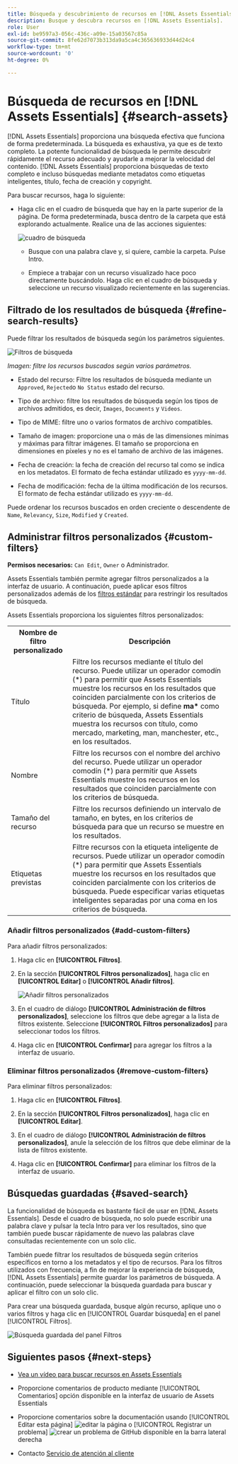 ```yaml
---
title: Búsqueda y descubrimiento de recursos en [!DNL Assets Essentials]
description: Busque y descubra recursos en [!DNL Assets Essentials].
role: User
exl-id: be9597a3-056c-436c-a09e-15a03567c85a
source-git-commit: 8fe62d7073b313da9a5ca4c365636933d44d24c4
workflow-type: tm+mt
source-wordcount: '0'
ht-degree: 0%

---
```


# Búsqueda de recursos en [!DNL Assets Essentials] {#search-assets}

[!DNL Assets Essentials] proporciona una búsqueda efectiva que funciona de forma predeterminada. La búsqueda es exhaustiva, ya que es de texto completo. La potente funcionalidad de búsqueda le permite descubrir rápidamente el recurso adecuado y ayudarle a mejorar la velocidad del contenido. [!DNL Assets Essentials] proporciona búsquedas de texto completo e incluso búsquedas mediante metadatos como etiquetas inteligentes, título, fecha de creación y copyright.

Para buscar recursos, haga lo siguiente:

* Haga clic en el cuadro de búsqueda que hay en la parte superior de la página. De forma predeterminada, busca dentro de la carpeta que está explorando actualmente. Realice una de las acciones siguientes:

   ![cuadro de búsqueda](assets/search-box.png)

   * Busque con una palabra clave y, si quiere, cambie la carpeta. Pulse Intro.

   * Empiece a trabajar con un recurso visualizado hace poco directamente buscándolo. Haga clic en el cuadro de búsqueda y seleccione un recurso visualizado recientemente en las sugerencias.

## Filtrado de los resultados de búsqueda {#refine-search-results}

Puede filtrar los resultados de búsqueda según los parámetros siguientes.

![Filtros de búsqueda](assets/filters1.png)

*Imagen: filtre los recursos buscados según varios parámetros.*

* Estado del recurso: Filtre los resultados de búsqueda mediante un `Approved`, `Rejected`o `No Status` estado del recurso.

* Tipo de archivo: filtre los resultados de búsqueda según los tipos de archivos admitidos, es decir, `Images`, `Documents` y `Videos`.
* Tipo de MIME: filtre uno o varios formatos de archivo compatibles. <!-- TBD:  [supported file formats](/help/supported-file-formats.md). -->
* Tamaño de imagen: proporcione una o más de las dimensiones mínimas y máximas para filtrar imágenes. El tamaño se proporciona en dimensiones en píxeles y no es el tamaño de archivo de las imágenes.
* Fecha de creación: la fecha de creación del recurso tal como se indica en los metadatos. El formato de fecha estándar utilizado es `yyyy-mm-dd`.
* Fecha de modificación: fecha de la última modificación de los recursos. El formato de fecha estándar utilizado es `yyyy-mm-dd`.

Puede ordenar los recursos buscados en orden creciente o descendente de `Name`, `Relevancy`, `Size`, `Modified` y `Created`.

## Administrar filtros personalizados {#custom-filters}

**Permisos necesarios:**  `Can Edit`, `Owner` o Administrador.

Assets Essentials también permite agregar filtros personalizados a la interfaz de usuario. A continuación, puede aplicar esos filtros personalizados además de los [filtros estándar](#refine-search-results) para restringir los resultados de búsqueda.

Assets Essentials proporciona los siguientes filtros personalizados:

<table>
    <tbody>
     <tr>
      <th><strong>Nombre de filtro personalizado</strong></th>
      <th><strong>Descripción</strong></th>
     </tr>
     <tr>
      <td>Título</td>
      <td>Filtre los recursos mediante el título del recurso. Puede utilizar un operador comodín (*) para permitir que Assets Essentials muestre los recursos en los resultados que coinciden parcialmente con los criterios de búsqueda. Por ejemplo, si define <b>ma*</b> como criterio de búsqueda, Assets Essentials muestra los recursos con título, como mercado, marketing, man, manchester, etc., en los resultados.</td>
     </tr>
     <tr>
      <td>Nombre</td>
      <td>Filtre los recursos con el nombre del archivo del recurso. Puede utilizar un operador comodín (*) para permitir que Assets Essentials muestre los recursos en los resultados que coinciden parcialmente con los criterios de búsqueda.</td>
     </tr>
     <tr>
      <td>Tamaño del recurso</td>
      <td>Filtre los recursos definiendo un intervalo de tamaño, en bytes, en los criterios de búsqueda para que un recurso se muestre en los resultados.</td>
     </tr>
     <tr>
      <td>Etiquetas previstas</td>
      <td>Filtre recursos con la etiqueta inteligente de recursos. Puede utilizar un operador comodín (*) para permitir que Assets Essentials muestre los recursos en los resultados que coinciden parcialmente con los criterios de búsqueda. Puede especificar varias etiquetas inteligentes separadas por una coma en los criterios de búsqueda.</td>
     </tr>    
    </tbody>
   </table>

### Añadir filtros personalizados {#add-custom-filters}

Para añadir filtros personalizados:

1. Haga clic en **[!UICONTROL Filtros]**.

1. En la sección **[!UICONTROL Filtros personalizados]**, haga clic en **[!UICONTROL Editar]** o **[!UICONTROL Añadir filtros]**.

   ![Añadir filtros personalizados](assets/add-custom-filters.png)

1. En el cuadro de diálogo **[!UICONTROL Administración de filtros personalizados]**, seleccione los filtros que debe agregar a la lista de filtros existente. Seleccione **[!UICONTROL Filtros personalizados]** para seleccionar todos los filtros.

1. Haga clic en **[!UICONTROL Confirmar]** para agregar los filtros a la interfaz de usuario.

### Eliminar filtros personalizados {#remove-custom-filters}

Para eliminar filtros personalizados:

1. Haga clic en **[!UICONTROL Filtros]**.

1. En la sección **[!UICONTROL Filtros personalizados]**, haga clic en **[!UICONTROL Editar]**.

1. En el cuadro de diálogo **[!UICONTROL Administración de filtros personalizados]**, anule la selección de los filtros que debe eliminar de la lista de filtros existente.

1. Haga clic en **[!UICONTROL Confirmar]** para eliminar los filtros de la interfaz de usuario.


## Búsquedas guardadas {#saved-search}

La funcionalidad de búsqueda es bastante fácil de usar en [!DNL Assets Essentials]. Desde el cuadro de búsqueda, no solo puede escribir una palabra clave y pulsar la tecla Intro para ver los resultados, sino que también puede buscar rápidamente de nuevo las palabras clave consultadas recientemente con un solo clic.

También puede filtrar los resultados de búsqueda según criterios específicos en torno a los metadatos y el tipo de recursos. Para los filtros utilizados con frecuencia, a fin de mejorar la experiencia de búsqueda, [!DNL Assets Essentials] permite guardar los parámetros de búsqueda. A continuación, puede seleccionar la búsqueda guardada para buscar y aplicar el filtro con un solo clic.

Para crear una búsqueda guardada, busque algún recurso, aplique uno o varios filtros y haga clic en [!UICONTROL Guardar búsqueda] en el panel [!UICONTROL Filtros].

![Búsqueda guardada del panel Filtros](assets/saved-search.png)

<!-- TBD: Search behavior. Full-text search. Ranking and rank boosts. Hidden assets.
Report poor UX that users can only save a filtered search and not a simple search.
.
Are other supported files fully indexed and support full-text search? Eg. audio/videos files can at best have metadata indexed.
Anything about ranking of assets displayed in search results?

What about temporarily hiding an asset (suspending search on it) from the search results? If an asset is undergoing review collaboration, should it be used by others? Should it be hidden in search?

When userA is searching and userB add an asset that matches search results, will the asset display in search as soon as userA refreshes the page? Assuming indexing is near real-time. May not be so for bulk uploads.
-->

## Siguientes pasos {#next-steps}

* [Vea un vídeo para buscar recursos en Assets Essentials](https://experienceleague.adobe.com/docs/experience-manager-learn/assets-essentials/basics/using.html)

* Proporcione comentarios de producto mediante [!UICONTROL Comentarios] opción disponible en la interfaz de usuario de Assets Essentials

* Proporcione comentarios sobre la documentación usando [!UICONTROL Editar esta página] ![editar la página](assets/do-not-localize/edit-page.png) o [!UICONTROL Registrar un problema] ![crear un problema de GitHub](assets/do-not-localize/github-issue.png) disponible en la barra lateral derecha

* Contacto [Servicio de atención al cliente](https://experienceleague.adobe.com/?support-solution=General#support)
